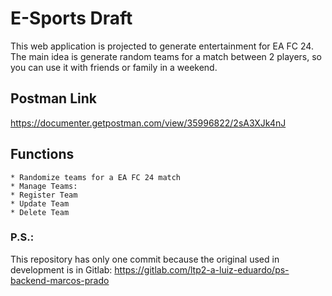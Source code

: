 # E-Sports Draft

This web application is projected to generate entertainment for EA FC 24. The main idea is generate random teams for a match between 2 players, so you can use it with friends or family in a weekend.

## Postman Link

https://documenter.getpostman.com/view/35996822/2sA3XJk4nJ

## Functions

    * Randomize teams for a EA FC 24 match
    * Manage Teams:
    * Register Team
    * Update Team
    * Delete Team

### P.S.:

This repository has only one commit because the original used in development is in Gitlab:
https://gitlab.com/ltp2-a-luiz-eduardo/ps-backend-marcos-prado
